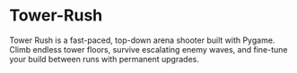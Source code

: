 # Tower-Rush
Tower Rush is a fast-paced, top-down arena shooter built with Pygame. Climb endless tower floors, survive escalating enemy waves, and fine-tune your build between runs with permanent upgrades.
